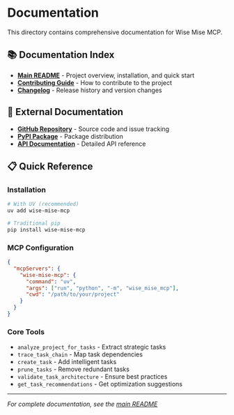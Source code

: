# Documentation

This directory contains comprehensive documentation for Wise Mise MCP.

## 📚 Documentation Index

- **[Main README](../README.md)** - Project overview, installation, and quick start
- **[Contributing Guide](CONTRIBUTING.md)** - How to contribute to the project
- **[Changelog](CHANGELOG.md)** - Release history and version changes

## 🔗 External Documentation

- **[GitHub Repository](https://github.com/delorenj/wise-mise-mcp)** - Source code and issue tracking
- **[PyPI Package](https://pypi.org/project/wise-mise-mcp/)** - Package distribution
- **[API Documentation](https://wise-mise-mcp.readthedocs.io/)** - Detailed API reference

## 📋 Quick Reference

### Installation
```bash
# With UV (recommended)
uv add wise-mise-mcp

# Traditional pip
pip install wise-mise-mcp
```

### MCP Configuration
```json
{
  "mcpServers": {
    "wise-mise-mcp": {
      "command": "uv",
      "args": ["run", "python", "-m", "wise_mise_mcp"],
      "cwd": "/path/to/your/project"
    }
  }
}
```

### Core Tools
- `analyze_project_for_tasks` - Extract strategic tasks
- `trace_task_chain` - Map task dependencies  
- `create_task` - Add intelligent tasks
- `prune_tasks` - Remove redundant tasks
- `validate_task_architecture` - Ensure best practices
- `get_task_recommendations` - Get optimization suggestions

---

*For complete documentation, see the [main README](../README.md)*